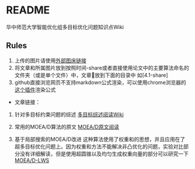# README

华中师范大学智能优化组多目标优化问题知识点Wiki

## Rules
1. 上传的图片请使用[外部图床链接](https://imgurl.org/vip/manage/upload)
2. 将文章和所属图片放到按照时间-share或者直接使用论文中的主要算法命名的文件夹（或是单个文件）中，文章🔗放到下面的目录中
如[4.1-share]
3. github直接浏览网页不支持markdown公式渲染，可以使用chrome浏览器的[这个插件](https://chrome.google.com/webstore/detail/mathjax-plugin-for-github/ioemnmodlmafdkllaclgeombjnmnbima/related)渲染公式 

- 文章链接：

1. 针对多目标约束问题的综述
[多目标综述阅读Wiki](https://github.com/CI-CCNU/Multi-objective_wiki/blob/master/4.1-share/A%20Survey%20on%20Evolutionary%20Constrained-read.md)

2. 常用的MOEA/D算法的原文
[MOEA/D原文阅读](https://github.com/CI-CCNU/Multi-objective_wiki/blob/master/MOEA_D-share/MOEA:D.md)

3. 基于局部搜索的MOEA/D改进
这种算法使用了权重和的思想，并且应用在了超多目标优化问题上。因为权重和方法不能解决非凸优化的问题，实验对比部分没有详细解读，但是使用超圆锥以及均匀生成权重向量的部分可以研究一下
[MOEA/D-LWS](https://github.com/CI-CCNU/Multi-objective_wiki/blob/master/MOEA:D-LWS.md)